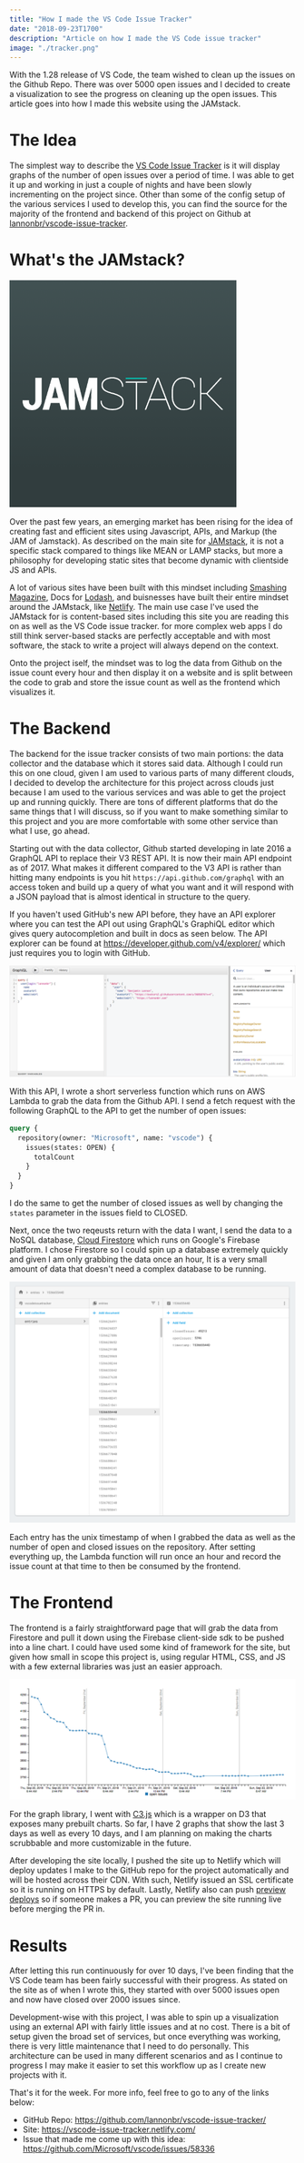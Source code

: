 ```yaml
---
title: "How I made the VS Code Issue Tracker"
date: "2018-09-23T1700"
description: "Article on how I made the VS Code issue tracker"
image: "./tracker.png"
---
```


With the 1.28 release of VS Code, the team wished to clean up the issues on the Github Repo. There was over 5000 open issues and I decided to create a visualization to see the progress on cleaning up the open issues. This article goes into how I made this website using the JAMstack.

<!-- end -->

# The Idea

The simplest way to describe the [VS Code Issue Tracker](https://vscode-issue-tracker.netlify.com/) is it will display graphs of the number of open issues over a period of time. I was able to get it up and working in just a couple of nights and have been slowly incrementing on the project since. Other than some of the config setup of the various services I used to develop this, you can find the source for the majority of the frontend and backend of this project on Github at [lannonbr/vscode-issue-tracker](https://github.com/lannonbr/vscode-issue-tracker/).

# What's the JAMstack?

![JAMstack logo](jamstack.png)

Over the past few years, an emerging market has been rising for the idea of creating fast and efficient sites using Javascript, APIs, and Markup (the JAM of Jamstack). As described on the main site for [JAMstack](https://jamstack.org/), it is not a specific stack compared to things like MEAN or LAMP stacks, but more a philosophy for developing static sites that become dynamic with clientside JS and APIs.

A lot of various sites have been built with this mindset including [Smashing Magazine](https://www.smashingmagazine.com/), Docs for [Lodash](https://lodash.com/), and buisnesses have built their entire mindset around the JAMstack, like [Netlify](https://www.netlify.com/). The main use case I've used the JAMstack for is content-based sites including this site you are reading this on as well as the VS Code issue tracker. for more complex web apps I do still think server-based stacks are perfectly acceptable and with most software, the stack to write a project will always depend on the context.

Onto the project iself, the mindset was to log the data from Github on the issue count every hour and then display it on a website and is split between the code to grab and store the issue count as well as the frontend which visualizes it.

# The Backend

The backend for the issue tracker consists of two main portions: the data collector and the database which it stores said data. Although I could run this on one cloud, given I am used to various parts of many different clouds, I decided to develop the architecture for this project across clouds just because I am used to the various services and was able to get the project up and running quickly. There are tons of different platforms that do the same things that I will discuss, so if you want to make something similar to this project and you are more comfortable with some other service than what I use, go ahead.

Starting out with the data collector, Github started developing in late 2016 a GraphQL API to replace their V3 REST API. It is now their main API endpoint as of 2017. What makes it different compared to the V3 API is rather than hitting many endpoints is you hit `https://api.github.com/graphql` with an access token and build up a query of what you want and it will respond with a JSON payload that is almost identical in structure to the query.

If you haven't used GitHub's new API before, they have an API explorer where you can test the API out using GraphQL's GraphiQL editor which gives query autocompletion and built in docs as seen below. The API explorer can be found at https://developer.github.com/v4/explorer/ which just requires you to login with GitHub.

![GitHub GraphiQL API explorer](github-api-explorer.png)

With this API, I wrote a short serverless function which runs on AWS Lambda to grab the data from the Github API. I send a fetch request with the following GraphQL to the API to get the number of open issues:

```graphql
query {
  repository(owner: "Microsoft", name: "vscode") {
    issues(states: OPEN) {
      totalCount
    }
  }
}
```

I do the same to get the number of closed issues as well by changing the `states` parameter in the issues field to CLOSED.

Next, once the two reqeusts return with the data I want, I send the data to a NoSQL database, [Cloud Firestore](https://firebase.google.com/docs/firestore/) which runs on Google's Firebase platform. I chose Firestore so I could spin up a database extremely quickly and given I am only grabbing the data once an hour, It is a very small amount of data that doesn't need a complex database to be running.

![Firebase Data](firebase.png)

Each entry has the unix timestamp of when I grabbed the data as well as the number of open and closed issues on the repository. After setting everything up, the Lambda function will run once an hour and record the issue count at that time to then be consumed by the frontend.

# The Frontend

The frontend is a fairly straightforward page that will grab the data from Firestore and pull it down using the Firebase client-side sdk to be pushed into a line chart. I could have used some kind of framework for the site, but given how small in scope this project is, using regular HTML, CSS, and JS with a few external libraries was just an easier approach.

![Hourly Chart](chart.png)

For the graph library, I went with [C3.js](https://c3js.org) which is a wrapper on D3 that exposes many prebuilt charts. So far, I have 2 graphs that show the last 3 days as well as every 10 days, and I am planning on making the charts scrubbable and more customizable in the future.

After developing the site locally, I pushed the site up to Netlify which will deploy updates I make to the GitHub repo for the project automatically and will be hosted across their CDN. With such, Netlify issued an SSL certificate so it is running on HTTPS by default. Lastly, Netlify also can push [preview deploys](https://www.netlify.com/blog/2016/07/20/introducing-deploy-previews-in-netlify/) so if someone makes a PR, you can preview the site running live before merging the PR in.

# Results

After letting this run continuously for over 10 days, I've been finding that the VS Code team has been fairly successful with their progress. As stated on the site as of when I wrote this, they started with over 5000 issues open and now have closed over 2000 issues since.

Development-wise with this project, I was able to spin up a visualization using an external API with fairly little issues and at no cost. There is a bit of setup given the broad set of services, but once everything was working, there is very little maintenance that I need to do personally. This architecture can be used in many different scenarios and as I continue to progress I may make it easier to set this workflow up as I create new projects with it.

That's it for the week. For more info, feel free to go to any of the links below:

* GitHub Repo: https://github.com/lannonbr/vscode-issue-tracker/
* Site: https://vscode-issue-tracker.netlify.com/
* Issue that made me come up with this idea: https://github.com/Microsoft/vscode/issues/58336
